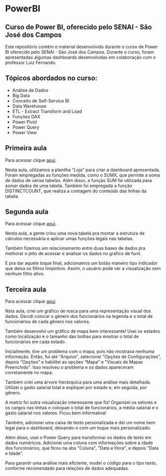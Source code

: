 # PowerBI

## Curso de Power BI, oferecido pelo SENAI - São José dos Campos

Este repositório contém o material desenvolvido durante o curso de Power BI oferecido pelo SENAI - São José dos Campos. Durante o curso, foram apresentadas algumas dashboards desenvolvidas em colaboração com o professor Luiz Fernando.

## Tópicos abordados no curso:

- Análise de Dados
- Big Data
- Conceito de Self-Service BI
- Data Warehouse
- ETL - Extract Transform and Load
- Funções DAX
- Power Pivot
- Power Query
- Power View

## Primeira aula 

Para acessar clique [aqui](https://github.com/marcelouchoas/PowerBI/tree/main/Aula%201).

Nesta aula, utilizamos a planilha "Loja" para criar a dashboard apresentada. Foram empregadas as funções medida, como o SUMX, que permite a soma de dados de várias tabelas. Além disso, a função SUM foi utilizada para somar dados de uma tabela. Também foi empregada a função DISTINCTCOUNT, que realiza a contagem do conteúdo das linhas da tabela.

## Segunda aula 

Para acessar clique [aqui](https://github.com/marcelouchoas/PowerBI/tree/main/Aula%202).


Nesta aula, a gente criou uma nova tabela pra montar a estrutura de cálculos necessária e aplicar umas funções legais nas tabelas.

Também fizemos um relacionamento entre duas bases de dados pra melhorar o jeito de acessar e analisar os dados no gráfico de funil.

E pra dar aquele toque final, adicionamos um botão maneiro tipo indicador que deixa os filtros limpinhos. Assim, o usuário pode ver a visualização sem nenhum filtro ativo.


## Terceira aula 

Para acessar clique [aqui](https://github.com/marcelouchoas/PowerBI/tree/main/Aula%202).

Nsta aula, criei um gráfico de rosca para uma representação visual dos dados. Decidi colocar o gênero dos funcionários na legenda e o total de funcionários de cada gênero nos valores.

Também desenvolvi um gráfico de mapa bem interessante! Usei os estados como localização e o tamanho das bolhas para mostrar o total de funcionários em cada estado.

Inicialmente, tive um problema com o mapa, pois não mostrava nenhuma informação. Então, fui até "Arquivo", selecionei "Opções de Configurações", depois "Opções" e habilitei as opções "Mapa" e "Visuais de Mapas Preenchido". Isso resolveu o problema e os dados apareceram corretamente no mapa.

Também criei uma árvore hierárquica para uma análise mais detalhada. Utilizei o gasto salarial total e expliquei por estado e, em seguida, por gênero.

A matriz foi outra visualização interessante que fiz! Organizei os setores e os cargos nas linhas e coloquei o total de funcionários, a média salarial e o gasto salarial nos valores. Ficou bem informativa!

Também, adicionei uma caixa de texto personalizada e dei um nome bem legal para o dashboard, deixando-o com um toque mais personalizado.

Além disso, usei o Power Query para transformar os dados de texto em dados numéricos. Adicionei uma coluna com informações sobre a idade dos funcionários, que ficou na aba "Coluna", "Data e Hora", e depois "Data e Idade".

Para garantir uma análise mais eficiente, mudei o código para o tipo texto, conforme recomendado para relações de dados adequadas.
